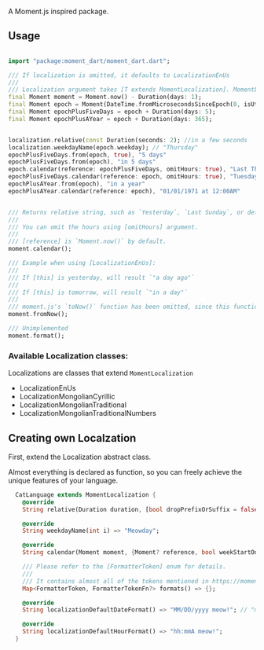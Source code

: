 A Moment.js inspired package.

## Usage

```dart

import "package:moment_dart/moment_dart.dart";

/// If localization is omitted, it defaults to LocalizationEnUs
///
/// Localization argument takes [T extends MomentLocalization]. MomentLocalization is custom abstract class.  
final Moment moment = Moment.now() - Duration(days: 1);
final Moment epoch = Moment(DateTime.fromMicrosecondsSinceEpoch(0, isUtc: true));
final Moment epochPlusFiveDays = epoch + Duration(days: 5);
final Moment epochPlusAYear = epoch + Duration(days: 365);


localization.relative(const Duration(seconds: 2); //in a few seconds
localization.weekdayName(epoch.weekday); // "Thursday"
epochPlusFiveDays.from(epoch, true), "5 days"
epochPlusFiveDays.from(epoch), "in 5 days"
epoch.calendar(reference: epochPlusFiveDays, omitHours: true), "Last Thursday"
epochPlusFiveDays.calendar(reference: epoch, omitHours: true), "Tuesday"
epochPlusAYear.from(epoch), "in a year"
epochPlusAYear.calendar(reference: epoch), "01/01/1971 at 12:00AM"


/// Returns relative string, such as `Yesterday`, `Last Sunday`, or default date format concatenated with default hour format.
///
/// You can omit the hours using [omitHours] argument.
///
/// [reference] is `Moment.now()` by default.
moment.calendar();

/// Example when using [LocalizationEnUs]:
///
/// If [this] is yesterday, will result `"a day ago"`
///
/// If [this] is tomorrow, will result `"in a day"`
///
/// moment.js's `toNow()` function has been omitted, since this function prefixes/suffixes appropriately.
moment.fromNow();

/// Unimplemented
moment.format();
```

### Available Localization classes:

Localizations are classes that extend `MomentLocalization`

- LocalizationEnUs
- LocalizationMongolianCyrillic
- LocalizationMongolianTraditional
- LocalizationMongolianTraditionalNumbers

## Creating own Localzation

First, extend the Localization abstract class.

Almost everything is declared as function, so you can freely achieve the unique features of your language.

```dart
  CatLanguage extends MomentLocalization {
    @override
    String relative(Duration duration, [bool dropPrefixOrSuffix = false]) => "a two meow ago";

    @override
    String weekdayName(int i) => "Meowday";

    @override
    String calendar(Moment moment, {Moment? reference, bool weekStartOnSunday = false, bool omitHours = false}) => "Last Meowday";

    /// Please refer to the [FormatterToken] enum for details.
    /// 
    /// It contains almost all of the tokens mentioned in https://momentjs.com/docs/#/parsing/string-format/
    Map<FormatterToken, FormatterTokenFn?> formats() => {};

    @override
    String localizationDefaultDateFormat() => "MM/DD/yyyy meow!"; // "meow!" token doesn't exist, therefore the resulting string would be "06/01/2003 meow!".

    @override
    String localizationDefaultHourFormat() => "hh:mmA meow!";
  }
```